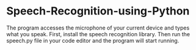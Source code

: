 # Speech-Recognition-using-Python
The program accesses the microphone of your current device and types what you speak.
First, install the speech recognition library. Then run the speech.py file in your code editor and the program will start running. 
